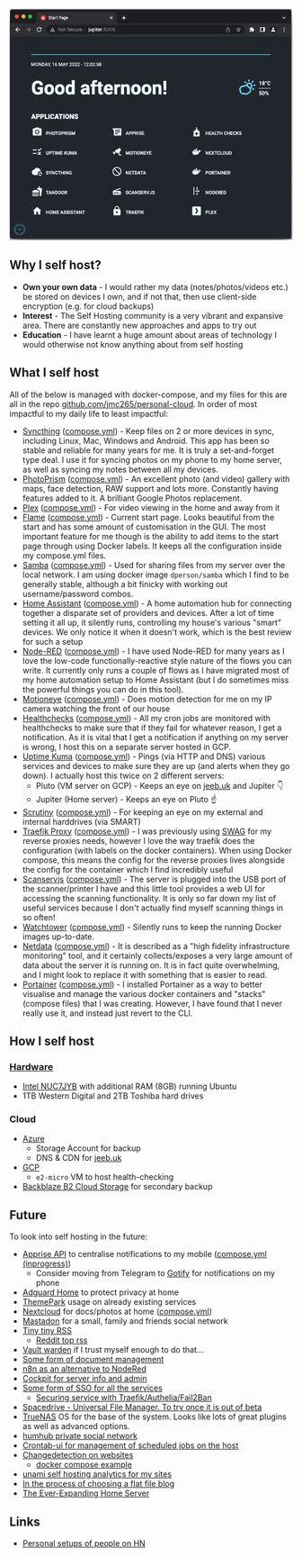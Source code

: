 ![Flame Start Page](../assets/startpage.png)

## Why I self host?
- **Own your own data** - I would rather my data (notes/photos/videos etc.) be stored on devices I own, and if not that, then use client-side encryption (e.g. for cloud backups)
- **Interest** - The Self Hosting community is a very vibrant and expansive area. There are constantly new approaches and apps to try out
- **Education** - I have learnt a huge amount about areas of technology I would otherwise not know anything about from self hosting
## What I self host
All of the below is managed with docker-compose, and my files for this are all in the repo [github.com/jmc265/personal-cloud](https://github.com/jmc265/personal-cloud).
In order of most impactful to my daily life to least impactful:
- [Syncthing](https://syncthing.net/) ([compose.yml](https://github.com/jmc265/personal-cloud/blob/main/syncthing/compose.yml)) - Keep files on 2 or more devices in sync, including Linux, Mac, Windows and Android. This app has been so stable and reliable for many years for me. It is truly a set-and-forget type deal. I use it for syncing photos on my phone to my home server, as well as syncing my notes between all my devices.
- [PhotoPrism](https://photoprism.app/) ([compose.yml](https://github.com/jmc265/personal-cloud/blob/main/photoprism/compose.yml)) - An excellent photo (and video) gallery with maps, face detection, RAW support and lots more. Constantly having features added to it. A brilliant Google Photos replacement.
- [Plex](https://www.plex.tv/) ([compose.yml](https://github.com/jmc265/personal-cloud/blob/main/plex/compose.yml)) - For video viewing in the home and away from it
- [Flame](https://github.com/pawelmalak/flame/) ([compose.yml](https://github.com/jmc265/personal-cloud/blob/main/flame/compose.yml)) - Current start page. Looks beautiful from the start and has some amount of customisation in the GUI. The most important feature for me though is the ability to add items to the start page through using Docker labels. It keeps all the configuration inside my compose.yml files.
- [Samba](https://github.com/dperson/samba) ([compose.yml](https://github.com/jmc265/personal-cloud/blob/main/samba/compose.yml)) - Used for sharing files from my server over the local network. I am using docker image `dperson/samba` which I find to be generally stable, although a bit finicky with working out username/password combos. 
- [Home Assistant](https://www.home-assistant.io/) ([compose.yml](https://github.com/jmc265/personal-cloud/blob/main/home-assistant/compose.yml)) - A home automation hub for connecting together a disparate set of providers and devices. After a lot of time setting it all up, it silently runs, controlling my house's various "smart" devices. We only notice it when it doesn't work, which is the best review for such a setup
- [Node-RED](https://nodered.org/) ([compose.yml](https://github.com/jmc265/personal-cloud/blob/main/node-red/compose.yml)) - I have used Node-RED for many years as I love the low-code functionally-reactive style nature of the flows you can write. It currently only runs a couple of flows as I have migrated most of my home automation setup to Home Assistant (but I do sometimes miss the powerful things you can do in this tool).
- [Motioneye](https://github.com/motioneye-project/motioneye) ([compose.yml](https://github.com/jmc265/personal-cloud/blob/main/motioneye/compose.yml)) - Does motion detection for me on my IP camera watching the front of our house
- [Healthchecks](https://healthchecks.io/) ([compose.yml](https://github.com/jmc265/personal-cloud/blob/main/healthchecks/compose.yml)) - All my cron jobs are monitored with healthchecks to make sure that if they fail for whatever reason, I get a notification. As it is vital that I get a notification if anything on my server is wrong, I host this on a separate server hosted in GCP.
- [Uptime Kuma](https://github.com/louislam/uptime-kuma) ([compose.yml](https://github.com/jmc265/personal-cloud/blob/main/uptime-kuma/compose.yml)) - Pings (via HTTP and DNS) various services and devices to make sure they are up (and alerts when they go down). I actually host this twice on 2 different servers:
	- Pluto (VM server on GCP) - Keeps an eye on [jeeb.uk](https://jeeb.uk) and Jupiter 👇
	- Jupiter (Home server) - Keeps an eye on Pluto ☝️
- [Scrutiny](https://github.com/AnalogJ/scrutiny) ([compose.yml](https://github.com/jmc265/personal-cloud/blob/main/jupiter/scrutiny/compose.yml)) - For keeping an eye on my external and internal harddrives (via SMART)
- [Traefik Proxy](https://doc.traefik.io/traefik/) ([compose.yml](https://github.com/jmc265/personal-cloud/blob/main/traefik/compose.yml)) - I was previously using [SWAG](https://docs.linuxserver.io/general/swag) for my reverse proxies needs, however I love the way traefik does the configuration (with labels on the docker containers). When using Docker compose, this means the config for the reverse proxies lives alongside the config for the container which I find incredibly useful
- [Scanservjs](https://github.com/sbs20/scanservjs) ([compose.yml](https://github.com/jmc265/personal-cloud/blob/main/scanservjs/compose.yml)) - The server is plugged into the USB port of the scanner/printer I have and this little tool provides a web UI for accessing the scanning functionality. It is only so far down my list of useful services because I don't actually find myself scanning things in so often!
- [Watchtower](https://github.com/containrrr/watchtower) ([compose.yml](https://github.com/jmc265/personal-cloud/blob/main/watchtower/compose.yml)) - Silently runs to keep the running Docker images up-to-date.
- [Netdata](https://github.com/netdata/netdata) ([compose.yml](https://github.com/jmc265/personal-cloud/blob/main/netdata/compose.yml)) - It is described as a "high fidelity infrastructure monitoring" tool, and it certainly collects/exposes a very large amount of data about the server it is running on. It is in fact quite overwhelming, and I might look to replace it with something that is easier to read. 
- [Portainer](https://www.portainer.io/) ([compose.yml](https://github.com/jmc265/personal-cloud/blob/main/portainer/compose.yml)) - I installed Portainer as a way to better visualise and manage the various docker containers and "stacks" (compose files) that I was creating. However, I have found that I never really use it, and instead just revert to the CLI.

## How I self host
### [Hardware](Hardware.md)
- [Intel NUC7JYB](https://ark.intel.com/content/www/us/en/ark/products/126135/intel-nuc-kit-nuc7cjyh.html) with additional RAM (8GB) running Ubuntu
- 1TB Western Digital and 2TB Toshiba hard drives
### Cloud
- [Azure](https://azure.microsoft.com/)
	- Storage Account for backup
	- DNS & CDN for [jeeb.uk](https://jeeb.uk)
- [GCP](https://cloud.google.com/)
	- `e2-micro` VM to host health-checking
- [Backblaze B2 Cloud Storage](https://www.backblaze.com/b2/cloud-storage.html) for secondary backup
## Future
To look into self hosting in the future:
- [Apprise API](https://github.com/caronc/apprise-api) to centralise notifications to my mobile ([compose.yml (inprogress)](https://github.com/jmc265/personal-cloud/blob/main/apprise/compose.yml))
	- Consider moving from Telegram to [Gotify](https://gotify.net/) for notifications on my phone
- [Adguard Home](https://adguard.com/en/adguard-home/overview.html) to protect privacy at home
- [ThemePark](https://docs.theme-park.dev/setup/) usage on already existing services
- [Nextcloud](https://nextcloud.com/) for docs/photos at home ([compose.yml](https://github.com/jmc265/personal-cloud/blob/main/nextcloud/compose.yml))
- [Mastadon](https://joinmastodon.org/) for a small, family and friends social network 
- [Tiny tiny RSS](https://tt-rss.org/) 
	- [Reddit top rss](https://github.com/johnwarne/reddit-top-rss/ )
- [Vault warden](https://github.com/dani-garcia/vaultwarden) if I trust myself enough to do that... 
- [Some form of document management](https://www.reddit.com/r/selfhosted/comments/pdf18k/document_management_ocr_processes_and_my_love_for/)
- [n8n as an alternative to NodeRed](https://n8n.io/)
- [Cockpit for server info and admin](https://cockpit-project.org/running.html )
- [Some form of SSO for all the services](https://www.reddit.com/r/selfhosted/comments/ub7dvb/authentik_or_keycloak/ )
	- [Securing service with Traefik/Authelia/Fail2Ban](https://www.fuzzygrim.com/posts/exposing-services)
- [Spacedrive - Universal File Manager. To try once it is out of beta](https://github.com/spacedriveapp/spacedrive)
- [TrueNAS](https://www.truenas.com/truenas-core/ ) OS for the base of the system. Looks like lots of great plugins as well as advanced options. 
- [humhub private social network](https://github.com/humhub/humhub) 
- [Crontab-ui for management of scheduled jobs on the host ](https://github.com/alseambusher/crontab-ui)
- [Changedetection on websites](https://github.com/dgtlmoon/changedetection.io) 
	- [docker compose example](https://www.reddit.com/r/selfhosted/comments/uxisu8/changedetectionio_new_visual_selector)
- [unami self hosting analytics for my sites](https://umami.is/)
- [In the process of choosing a flat file blog ](https://www.privacytools.io/guides/8-simple-stupid-flat-file-cms-free-user-friendly-and-open-source)
- [The Ever-Expanding Home Server](https://blog.chse.dev/server/)

## Links
- [Personal setups of people on HN](https://news.ycombinator.com/item?id=29746223)
